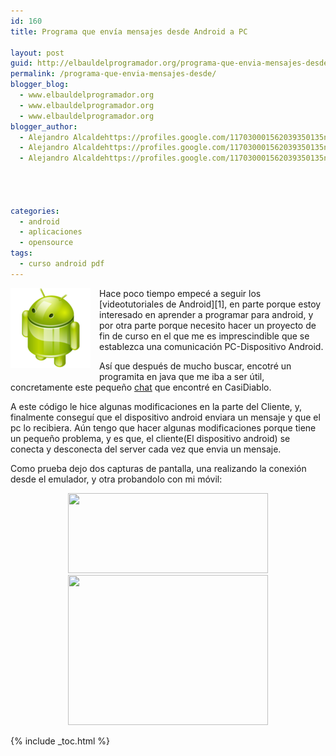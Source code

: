 ```yaml
---
id: 160
title: Programa que envía mensajes desde Android a PC

layout: post
guid: http://elbauldelprogramador.org/programa-que-envia-mensajes-desde-android-a-pc/
permalink: /programa-que-envia-mensajes-desde/
blogger_blog:
  - www.elbauldelprogramador.org
  - www.elbauldelprogramador.org
  - www.elbauldelprogramador.org
blogger_author:
  - Alejandro Alcaldehttps://profiles.google.com/117030001562039350135noreply@blogger.com
  - Alejandro Alcaldehttps://profiles.google.com/117030001562039350135noreply@blogger.com
  - Alejandro Alcaldehttps://profiles.google.com/117030001562039350135noreply@blogger.com

  
  
  
categories:
  - android
  - aplicaciones
  - opensource
tags:
  - curso android pdf
---
```

<img border="0" src="/images/2013/07/iconoAndroid.png" style="clear:left; float:left;margin-right:1em; margin-bottom:1em" />  
Hace poco tiempo empecé a seguir los [videotutoriales de Android][1], en parte porque estoy interesado en aprender a programar para android, y por otra parte porque necesito hacer un proyecto de fin de curso en el que me es imprescindible que se establezca una comunicación PC-Dispositivo Android.

Así que después de mucho buscar, encotré un programita en java que me iba a ser útil, concretamente este pequeño [chat][2] que encontré en CasiDiablo.  
<!--ad-->

A este código le hice algunas modificaciones en la parte del Cliente, y, finalmente conseguí que el dispositivo android enviara un mensaje y que el pc lo recibiera. Aún tengo que hacer algunas modificaciones porque tiene un pequeño problema, y es que, el cliente(El dispositivo android) se conecta y desconecta del server cada vez que envia un mensaje. 

Como prueba dejo dos capturas de pantalla, una realizando la conexión desde el emulador, y otra probandolo con mi móvil:

<div class="separator" style="clear: both; text-align: center;">
  <a href="http://2.bp.blogspot.com/-NhzqkbbVSlI/TZSLKW_mJeI/AAAAAAAAAXs/fLJMMsGSYbI/s1600/Screenshot.png" imageanchor="1" style="margin-left:1em; margin-right:1em"><img border="0" height="128" width="320" src="http://2.bp.blogspot.com/-NhzqkbbVSlI/TZSLKW_mJeI/AAAAAAAAAXs/fLJMMsGSYbI/s320/Screenshot.png" /></a>
</div>



<div class="separator" style="clear: both; text-align: center;">
  <a href="http://2.bp.blogspot.com/-IP60xZKxqEo/TZSMSDUnHcI/AAAAAAAAAX0/eXLpj7fD5PY/s1600/31032011045.jpg" imageanchor="1" style="margin-left:1em; margin-right:1em"><img border="0" height="240" width="320" src="http://2.bp.blogspot.com/-IP60xZKxqEo/TZSMSDUnHcI/AAAAAAAAAX0/eXLpj7fD5PY/s320/31032011045.jpg" /></a>
</div>



 [1]: https://elbauldelprogramador.com/video-tutorial-programacion-android/
 [2]: http://casidiablo.net/java-socket-chat-basico/

{% include _toc.html %}
